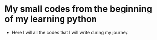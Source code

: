 # My small codes from the beginning of my learning python

* Here I will all the codes that I will write during my journey. 

